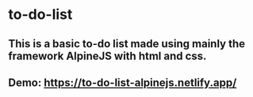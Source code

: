 # to-do-list

## This is a basic to-do list made using mainly the framework AlpineJS with html and css.
## Demo: https://to-do-list-alpinejs.netlify.app/
